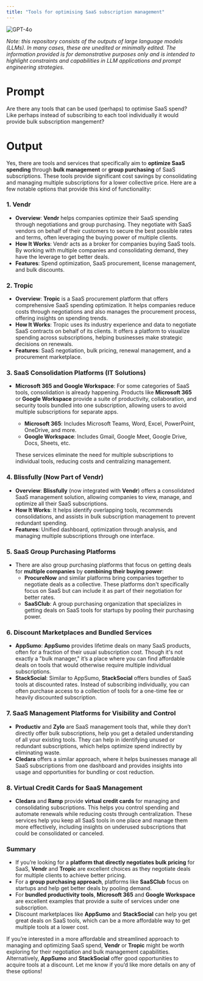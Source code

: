 ```yaml
---
title: "Tools for optimising SaaS subscription management"
---
```

![GPT-4o](https://img.shields.io/badge/GPT--4o-3333FF?style=for-the-badge&logo=openai&logoColor=white)



*Note: this repository consists of the outputs of large language models (LLMs). In many cases, these are unedited or minimally edited. The information provided is for demonstrative purposes only and is intended to highlight constraints and capabilities in LLM applications and prompt engineering strategies.*


# Prompt

Are there any tools that can be used (perhaps) to optimise SaaS spend? Like perhaps instead of subscribing to each tool individually it would provide bulk subscription mangement?

# Output

Yes, there are tools and services that specifically aim to **optimize SaaS spending** through **bulk management** or **group purchasing** of SaaS subscriptions. These tools provide significant cost savings by consolidating and managing multiple subscriptions for a lower collective price. Here are a few notable options that provide this kind of functionality:

### **1. Vendr**
- **Overview**: **Vendr** helps companies optimize their SaaS spending through negotiations and group purchasing. They negotiate with SaaS vendors on behalf of their customers to secure the best possible rates and terms, often leveraging the buying power of multiple clients.
- **How It Works**: Vendr acts as a broker for companies buying SaaS tools. By working with multiple companies and consolidating demand, they have the leverage to get better deals.
- **Features**: Spend optimization, SaaS procurement, license management, and bulk discounts.

### **2. Tropic**
- **Overview**: **Tropic** is a SaaS procurement platform that offers comprehensive SaaS spending optimization. It helps companies reduce costs through negotiations and also manages the procurement process, offering insights on spending trends.
- **How It Works**: Tropic uses its industry experience and data to negotiate SaaS contracts on behalf of its clients. It offers a platform to visualize spending across subscriptions, helping businesses make strategic decisions on renewals.
- **Features**: SaaS negotiation, bulk pricing, renewal management, and a procurement marketplace.

### **3. SaaS Consolidation Platforms (IT Solutions)**
- **Microsoft 365 and Google Workspace**: For some categories of SaaS tools, consolidation is already happening. Products like **Microsoft 365** or **Google Workspace** provide a suite of productivity, collaboration, and security tools bundled into one subscription, allowing users to avoid multiple subscriptions for separate apps.
  - **Microsoft 365**: Includes Microsoft Teams, Word, Excel, PowerPoint, OneDrive, and more.
  - **Google Workspace**: Includes Gmail, Google Meet, Google Drive, Docs, Sheets, etc.
  
  These services eliminate the need for multiple subscriptions to individual tools, reducing costs and centralizing management.

### **4. Blissfully (Now Part of Vendr)**
- **Overview**: **Blissfully** (now integrated with **Vendr**) offers a consolidated SaaS management solution, allowing companies to view, manage, and optimize all their SaaS subscriptions.
- **How It Works**: It helps identify overlapping tools, recommends consolidations, and assists in bulk subscription management to prevent redundant spending.
- **Features**: Unified dashboard, optimization through analysis, and managing multiple subscriptions through one interface.

### **5. SaaS Group Purchasing Platforms**
- There are also group purchasing platforms that focus on getting deals for **multiple companies** by **combining their buying power**:
  - **ProcureNow** and similar platforms bring companies together to negotiate deals as a collective. These platforms don't specifically focus on SaaS but can include it as part of their negotiation for better rates.
  - **SaaSClub**: A group purchasing organization that specializes in getting deals on SaaS tools for startups by pooling their purchasing power.

### **6. Discount Marketplaces and Bundled Services**
- **AppSumo**: **AppSumo** provides lifetime deals on many SaaS products, often for a fraction of their usual subscription cost. Though it's not exactly a "bulk manager," it’s a place where you can find affordable deals on tools that would otherwise require multiple individual subscriptions.
- **StackSocial**: Similar to AppSumo, **StackSocial** offers bundles of SaaS tools at discounted rates. Instead of subscribing individually, you can often purchase access to a collection of tools for a one-time fee or heavily discounted subscription.

### **7. SaaS Management Platforms for Visibility and Control**
- **Productiv** and **Zylo** are SaaS management tools that, while they don’t directly offer bulk subscriptions, help you get a detailed understanding of all your existing tools. They can help in identifying unused or redundant subscriptions, which helps optimize spend indirectly by eliminating waste.
- **Cledara** offers a similar approach, where it helps businesses manage all SaaS subscriptions from one dashboard and provides insights into usage and opportunities for bundling or cost reduction.

### **8. Virtual Credit Cards for SaaS Management**
- **Cledara** and **Ramp** provide **virtual credit cards** for managing and consolidating subscriptions. This helps you control spending and automate renewals while reducing costs through centralization. These services help you keep all SaaS tools in one place and manage them more effectively, including insights on underused subscriptions that could be consolidated or canceled.

### **Summary**
- If you’re looking for a **platform that directly negotiates bulk pricing** for SaaS, **Vendr** and **Tropic** are excellent choices as they negotiate deals for multiple clients to achieve better pricing.
- For a **group purchasing approach**, platforms like **SaaSClub** focus on startups and help get better deals by pooling demand.
- For **bundled productivity tools**, **Microsoft 365** and **Google Workspace** are excellent examples that provide a suite of services under one subscription.
- Discount marketplaces like **AppSumo** and **StackSocial** can help you get great deals on SaaS tools, which can be a more affordable way to get multiple tools at a lower cost.

If you’re interested in a more affordable and streamlined approach to managing and optimizing SaaS spend, **Vendr** or **Tropic** might be worth exploring for their negotiation and bulk management capabilities. Alternatively, **AppSumo** and **StackSocial** offer good opportunities to acquire tools at a discount. Let me know if you’d like more details on any of these options!